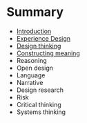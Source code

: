 # Summary

* [Introduction](README.md)
* [Experience Design](topics/experience_design.md)
* [Design thinking](topics/design_thinking.md)
* [Constructing meaning](topics/constructing_meaning.md)
* Reasoning
* Open design
* Language
* Narrative
* Design research
* Risk
* Critical thinking
* Systems thinking

